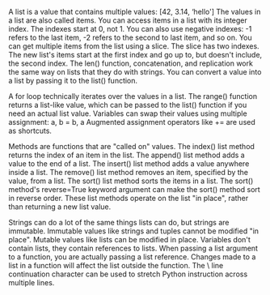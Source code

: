 A list is a value that contains multiple values: [42, 3.14, ‘hello']
The values in a list are also called items.
You can access items in a list with its integer index.
The indexes start at 0, not 1.
You can also use negative indexes: -1 refers to the last item, -2 refers to the second to last item, and so on.
You can get multiple items from the list using a slice.
The slice has two indexes. The new list's items start at the first index and go up to, but doesn't include, the second index.
The len() function, concatenation, and replication work the same way on lists that they do with strings.
You can convert a value into a list by passing it to the list() function.


A for loop technically iterates over the values in a list.
The range() function returns a list-like value, which can be passed to the list() function if you need an actual list value.
Variables can swap their values using multiple assignment: a, b = b, a
Augmented assignment operators like += are used as shortcuts.


Methods are functions that are "called on" values.
The index() list method returns the index of an item in the list.
The append() list method adds a value to the end of a list.
The insert() list method adds a value anywhere inside a list.
The remove() list method removes an item, specified by the value, from a list.
The sort() list method sorts the items in a list.
The sort() method's reverse=True keyword argument can make the sort() method sort in reverse order.
These list methods operate on the list "in place", rather than returning a new list value.


Strings can do a lot of the same things lists can do, but strings are immutable.
Immutable values like strings and tuples cannot be modified "in place".
Mutable values like lists can be modified in place.
Variables don't contain lists, they contain references to lists.
When passing a list argument to a function, you are actually passing a list reference.
Changes made to a list in a function will affect the list outside the function.
The \ line continuation character can be used to stretch Python instruction across multiple lines.
